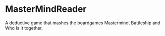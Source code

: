# MasterMindReader
A deductive game that mashes the boardgames Mastermind, Battleship and Who Is It together.

